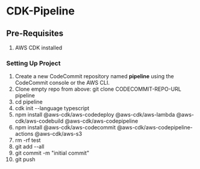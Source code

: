 # CDK-Pipeline

## Pre-Requisites
1. AWS CDK installed

### Setting Up Project
1. Create a new CodeCommit repository named **pipeline** using the CodeCommit console or the AWS CLI.
2. Clone empty repo from above: git clone CODECOMMIT-REPO-URL pipeline
3. cd pipeline
4. cdk init --language typescript
5. npm install @aws-cdk/aws-codedeploy @aws-cdk/aws-lambda @aws-cdk/aws-codebuild @aws-cdk/aws-codepipeline
6. npm install @aws-cdk/aws-codecommit @aws-cdk/aws-codepipeline-actions @aws-cdk/aws-s3
7. rm -rf test
8. git add --all
9. git commit -m "initial commit"
10. git push

